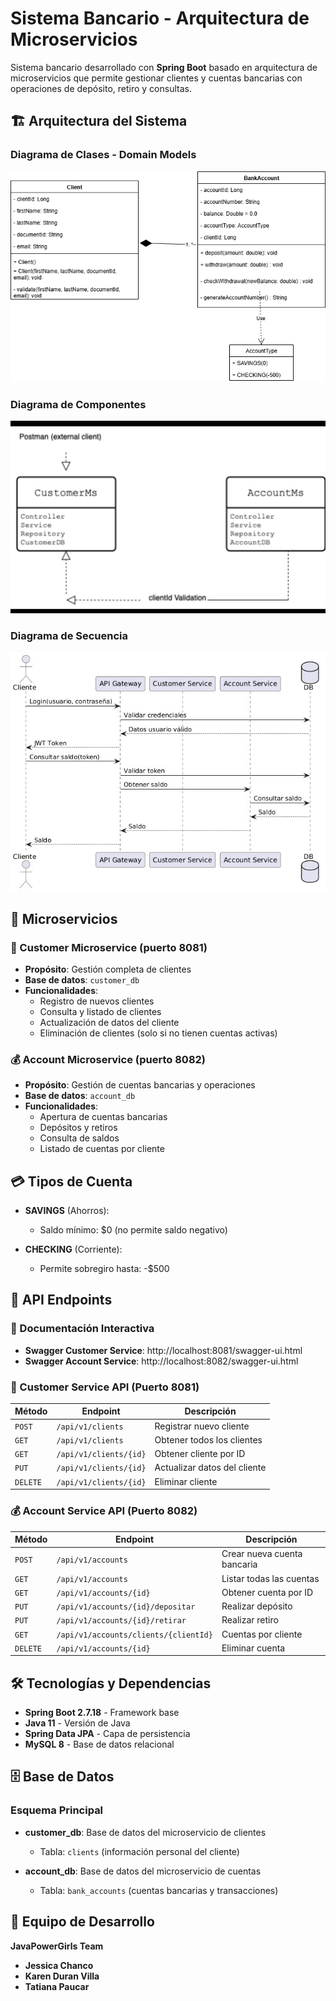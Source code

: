 # Sistema Bancario - Arquitectura de Microservicios

Sistema bancario desarrollado con **Spring Boot** basado en arquitectura de microservicios que permite gestionar clientes y cuentas bancarias con operaciones de depósito, retiro y consultas.

## 🏗️ Arquitectura del Sistema

### Diagrama de Clases - Domain Models

![Domain Models UML](uml/uml.png)

### Diagrama de Componentes

![Diagrama de Componentes](uml/componentes.jpg)

### Diagrama de Secuencia

![Diagrama de Secuencia](uml/secuencia.jpg)

## 🏢 Microservicios

### 👤 Customer Microservice (puerto 8081)
- **Propósito**: Gestión completa de clientes
- **Base de datos**: `customer_db`
- **Funcionalidades**:
  - Registro de nuevos clientes
  - Consulta y listado de clientes
  - Actualización de datos del cliente
  - Eliminación de clientes (solo si no tienen cuentas activas)

### 💰 Account Microservice (puerto 8082)
- **Propósito**: Gestión de cuentas bancarias y operaciones
- **Base de datos**: `account_db`
- **Funcionalidades**:
  - Apertura de cuentas bancarias
  - Depósitos y retiros
  - Consulta de saldos
  - Listado de cuentas por cliente

## 💳 Tipos de Cuenta

- **SAVINGS** (Ahorros): 
  - Saldo mínimo: $0 (no permite saldo negativo)
  
- **CHECKING** (Corriente): 
  - Permite sobregiro hasta: -$500

## 🚀 API Endpoints

### 📖 Documentación Interactiva
- **Swagger Customer Service**: http://localhost:8081/swagger-ui.html
- **Swagger Account Service**: http://localhost:8082/swagger-ui.html

### 👤 Customer Service API (Puerto 8081)

| Método | Endpoint | Descripción |
|--------|----------|-------------|
| `POST` | `/api/v1/clients` | Registrar nuevo cliente |
| `GET` | `/api/v1/clients` | Obtener todos los clientes |
| `GET` | `/api/v1/clients/{id}` | Obtener cliente por ID |
| `PUT` | `/api/v1/clients/{id}` | Actualizar datos del cliente |
| `DELETE` | `/api/v1/clients/{id}` | Eliminar cliente |

### 💰 Account Service API (Puerto 8082)

| Método | Endpoint | Descripción |
|--------|----------|-------------|
| `POST` | `/api/v1/accounts` | Crear nueva cuenta bancaria |
| `GET` | `/api/v1/accounts` | Listar todas las cuentas |
| `GET` | `/api/v1/accounts/{id}` | Obtener cuenta por ID |
| `PUT` | `/api/v1/accounts/{id}/depositar` | Realizar depósito |
| `PUT` | `/api/v1/accounts/{id}/retirar` | Realizar retiro |
| `GET` | `/api/v1/accounts/clients/{clientId}` | Cuentas por cliente |
| `DELETE` | `/api/v1/accounts/{id}` | Eliminar cuenta |

## 🛠️ Tecnologías y Dependencias

- **Spring Boot 2.7.18** - Framework base
- **Java 11** - Versión de Java
- **Spring Data JPA** - Capa de persistencia
- **MySQL 8** - Base de datos relacional

## 🗄️ Base de Datos

### Esquema Principal
- **customer_db**: Base de datos del microservicio de clientes
  - Tabla: `clients` (información personal del cliente)
  
- **account_db**: Base de datos del microservicio de cuentas
  - Tabla: `bank_accounts` (cuentas bancarias y transacciones)


## 👥 Equipo de Desarrollo

**JavaPowerGirls Team**
- **Jessica Chanco**
- **Karen Duran Villa**
- **Tatiana Paucar**

